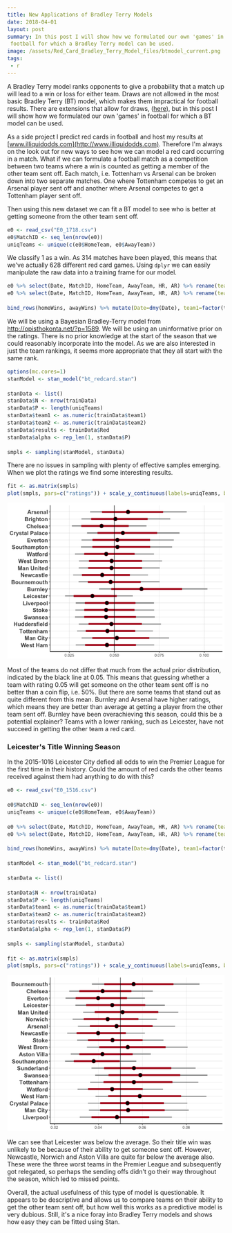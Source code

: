 ```yaml
---
title: New Applications of Bradley Terry Models
date: 2018-04-01
layout: post
summary: In this post I will show how we formulated our own 'games' in
 football for which a Bradley Terry model can be used.
image: /assets/Red_Card_Bradley_Terry_Model_files/btmodel_current.png
tags:
 - r
---
```


A Bradley Terry model ranks opponents to give a probability that a match up will lead to a win or loss for either team. Draws are not allowed in the most basic Bradley Terry (BT) model, which makes them impractical for football results. There are extensions that allow for draws, ([here](https://www.jstor.org/stable/2283595)), but in this post I will show how we formulated our own 'games' in football for which a BT model can be used.

As a side project I predict red cards in football and host my results at [www.illiquidodds.com](http://www.illiquidodds.com). Therefore I'm always on the look out for new ways to see how we can model a red card occurring in a match. What if we can formulate a football match as a competition between two teams where a win is counted as getting a member of the other team sent off. Each match, i.e. Tottenham vs Arsenal can be broken down into two separate matches. One where Tottenham competes to get an Arsenal player sent off and another where Arsenal competes to get a Tottenham player sent off.

Then using this new dataset we can fit a BT model to see who is better at getting someone from the other team sent off.

``` r
e0 <- read_csv("E0_1718.csv")
e0$MatchID <- seq_len(nrow(e0))
uniqTeams <- unique(c(e0$HomeTeam, e0$AwayTeam))
```

We classify 1 as a win. As 314 matches have been played, this means that we've actually 628 different red card games. Using `dplyr` we can easily manipulate the raw data into a training frame for our model.

``` r
e0 %>% select(Date, MatchID, HomeTeam, AwayTeam, HR, AR) %>% rename(team1=HomeTeam, team2=AwayTeam) %>% mutate(Red=as.numeric(AR > 0)) -> homeWins
e0 %>% select(Date, MatchID, HomeTeam, AwayTeam, HR, AR) %>% rename(team1=AwayTeam, team2=HomeTeam) %>% mutate(Red=as.numeric(HR > 0)) -> awayWins

bind_rows(homeWins, awayWins) %>% mutate(Date=dmy(Date), team1=factor(team1, levels = uniqTeams), team2=factor(team2, levels = uniqTeams)) -> trainData
```

We will be using a Bayesian Bradley-Terry model from <http://opisthokonta.net/?p=1589>. We will be using an uninformative prior on the ratings. There is no prior knowledge at the start of the season that we could reasonably incorporate into the model. As we are also interested in just the team rankings, it seems more appropriate that they all start with the same rank.

``` r
options(mc.cores=1)
stanModel <- stan_model("bt_redcard.stan")

stanData <- list()
stanData$N <- nrow(trainData)
stanData$P <- length(uniqTeams)
stanData$team1 <- as.numeric(trainData$team1)
stanData$team2 <- as.numeric(trainData$team2)
stanData$results <- trainData$Red
stanData$alpha <- rep_len(1, stanData$P)

smpls <- sampling(stanModel, stanData)
```

There are no issues in sampling with plenty of effective samples emerging. When we plot the ratings we find some interesting results.

``` r
fit <- as.matrix(smpls)
plot(smpls, pars=c("ratings")) + scale_y_continuous(labels=uniqTeams, breaks=rev(seq_along(uniqTeams))) + geom_vline(xintercept = 1/length(uniqTeams))
```

![](/assets/Red_Card_Bradley_Terry_Model_files/btmodel_current.png)

Most of the teams do not differ that much from the actual prior distribution, indicated by the black line at 0.05. This means that guessing whether a team with rating 0.05 will get someone on the other team sent off is no better than a coin flip, i.e. 50%. But there are some teams that stand out as quite different from this mean. Burnley and Arsenal have higher ratings, which means they are better than average at getting a player from the other team sent off. Burnley have been overachieving this season, could this be a potential explainer? Teams with a lower ranking, such as Leicester, have not succeed in getting the other team a red card.

### Leicester's Title Winning Season

In the 2015-1016 Leicester City defied all odds to win the Premier League for the first time in their history. Could the amount of red cards the other teams received against them had anything to do with this?

``` r
e0 <- read_csv("E0_1516.csv")

e0$MatchID <- seq_len(nrow(e0))
uniqTeams <- unique(c(e0$HomeTeam, e0$AwayTeam))

e0 %>% select(Date, MatchID, HomeTeam, AwayTeam, HR, AR) %>% rename(team1=HomeTeam, team2=AwayTeam) %>% mutate(Red=as.numeric(AR > 0)) -> homeWins
e0 %>% select(Date, MatchID, HomeTeam, AwayTeam, HR, AR) %>% rename(team1=AwayTeam, team2=HomeTeam) %>% mutate(Red=as.numeric(HR > 0)) -> awayWins

bind_rows(homeWins, awayWins) %>% mutate(Date=dmy(Date), team1=factor(team1, levels = uniqTeams), team2=factor(team2, levels = uniqTeams)) -> trainData

stanModel <- stan_model("bt_redcard.stan")

stanData <- list()

stanData$N <- nrow(trainData)
stanData$P <- length(uniqTeams)
stanData$team1 <- as.numeric(trainData$team1)
stanData$team2 <- as.numeric(trainData$team2)
stanData$results <- trainData$Red
stanData$alpha <- rep_len(1, stanData$P)

smpls <- sampling(stanModel, stanData)

fit <- as.matrix(smpls)
plot(smpls, pars=c("ratings")) + scale_y_continuous(labels=uniqTeams, breaks=rev(seq_along(uniqTeams))) + geom_vline(xintercept = 1/length(uniqTeams))
```

![](/assets/Red_Card_Bradley_Terry_Model_files/btmodel_lec.png)

We can see that Leicester was below the average. So their title win was unlikely to be because of their ability to get someone sent off. However, Newcastle, Norwich and Aston Villa are quite far below the average also. These were the three worst teams in the Premier League and subsequently got relegated, so perhaps the sending offs didn't go their way throughout the season, which led to missed points.

Overall, the actual usefulness of this type of model is questionable. It appears to be descriptive and allows us to compare teams on their ability to get the other team sent off, but how well this works as a predictive model is very dubious. Still, it's a nice foray into Bradley Terry models and shows how easy they can be fitted using Stan.
